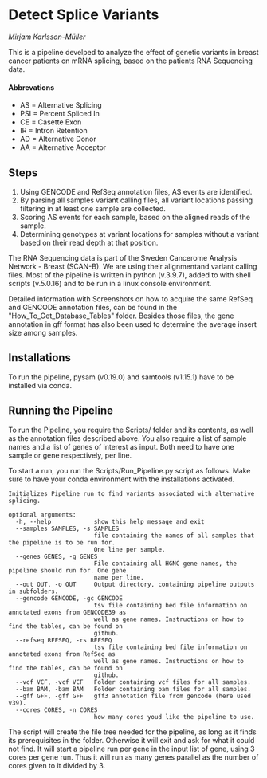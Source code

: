 # Detect Splice Variants
*Mirjam Karlsson-Müller*

This is a pipeline develped to analyze the effect of genetic variants in breast cancer patients on mRNA splicing, based on the patients RNA Sequencing data.

#### Abbrevations
* AS = Alternative Splicing
* PSI = Percent Spliced In
* CE = Casette Exon
* IR = Intron Retention
* AD = Alternative Donor
* AA = Alternative Acceptor

## Steps

1. Using GENCODE and RefSeq annotation files, AS events are identified. 
2. By parsing all samples variant calling files, all variant locations passing filtering in at least one sample are collected.
3. Scoring AS events for each sample, based on the aligned reads of the sample.
4. Determining genotypes at variant locations for samples without a variant based on their read depth at that position.


The RNA Sequencing data is part of the Sweden Cancerome Analysis Network - Breast (SCAN-B). We are using their alignmentand variant calling files. Most of the pipeline is written in python (v.3.9.7), added to with shell scripts (v.5.0.16) and to be run in a linux console environment.

Detailed information with Screenshots on how to acquire the same RefSeq and GENCODE annotation files, can be found in the "How_To_Get_Database_Tables" folder. Besides those files, the gene annotation in gff format has also been used to determine the average insert size among samples.

## Installations

To run the pipeline, pysam (v0.19.0) and samtools (v1.15.1) have to be installed via conda. 

## Running the Pipeline

To run the Pipeline, you require the Scripts/ folder and its contents, as well as the annotation files described above. You also require a list of sample names and a list of genes of interest as input. Both need to have one sample or gene respectively, per line.

To start a run, you run the Scripts/Run_Pipeline.py script as follows. Make sure to have your conda environment with the installations activated.

```
Initializes Pipeline run to find variants associated with alternative splicing.

optional arguments:
  -h, --help            show this help message and exit
  --samples SAMPLES, -s SAMPLES
                        file containing the names of all samples that the pipeline is to be run for.
                        One line per sample.
  --genes GENES, -g GENES
                        File containing all HGNC gene names, the pipeline should run for. One gene
                        name per line.
  --out OUT, -o OUT     Output directory, containing pipeline outputs in subfolders.
  --gencode GENCODE, -gc GENCODE
                        tsv file containing bed file information on annotated exons from GENCODE39 as
                        well as gene names. Instructions on how to find the tables, can be found on
                        github.
  --refseq REFSEQ, -rs REFSEQ
                        tsv file containing bed file information on annotated exons from RefSeq as
                        well as gene names. Instructions on how to find the tables, can be found on
                        github.
  --vcf VCF, -vcf VCF   Folder containing vcf files for all samples.
  --bam BAM, -bam BAM   Folder containing bam files for all samples.
  --gff GFF, -gff GFF   gff3 annotation file from gencode (here used v39).
  --cores CORES, -n CORES
                        how many cores youd like the pipeline to use.
```

The script will create the file tree needed for the pipeline, as long as it finds its prerequisites in the folder. Otherwise it will exit and ask for what it could not find.
It will start a pipeline run per gene in the input list of gene, using 3 cores per gene run. Thus it will run as many genes parallel as the number of cores given to it divided by 3.

